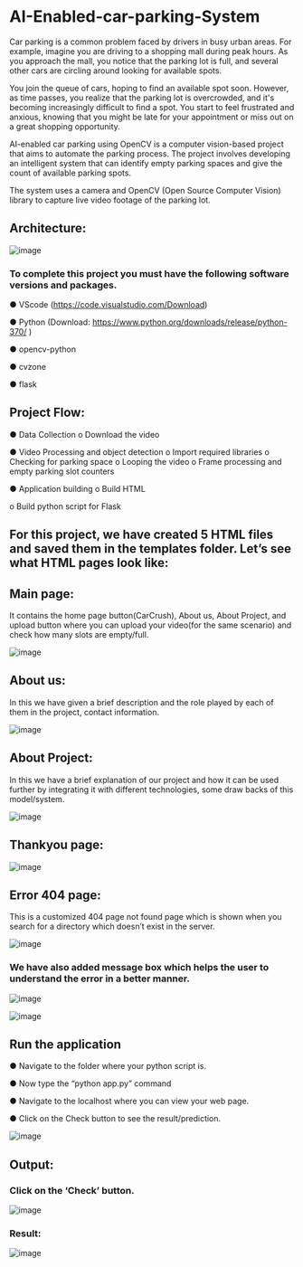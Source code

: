 # AI-Enabled-car-parking-System
Car parking is a common problem faced by drivers in busy urban areas. For example, imagine you are driving to a shopping mall during peak hours. As you approach the mall, you notice that the parking lot is full, and several other cars are circling around looking for available spots.

You join the queue of cars, hoping to find an available spot soon. However, as time passes, you realize that the parking lot is overcrowded, and it's becoming increasingly difficult to find a spot. You start to feel frustrated and anxious, knowing that you might be late for your appointment or miss out on a great shopping opportunity.

AI-enabled car parking using OpenCV is a computer vision-based project that aims to automate the parking process. The project involves developing an intelligent system that can identify empty parking spaces and give the count of available parking spots.

The system uses a camera and OpenCV (Open Source Computer Vision) library to capture live video footage of the parking lot.

## Architecture:


![image](https://github.com/saadmdsabah/AI-Enabled-car-parking-System/assets/103499208/12704f47-0d6e-4d1b-a8a1-c4db259d9e43)

### To complete this project you must have the following software versions and packages.


●	VScode (https://code.visualstudio.com/Download)

●	Python (Download: https://www.python.org/downloads/release/python-370/ )

●	opencv-python

●	cvzone

●	flask

## Project Flow:


●	Data Collection o Download the video

●	Video Processing and object detection o Import required libraries o Checking for parking space o Looping the video o Frame processing and empty parking slot counters

●	Application building o Build HTML

o	Build python script for Flask

## For this project, we have created 5 HTML files and saved them in the templates folder. Let’s see what HTML pages look like:

## Main page: 
It contains the home page button(CarCrush), About us, About Project, and upload button where you can upload your video(for the same scenario) and check how many slots are empty/full. 

![image](https://github.com/saadmdsabah/AI-Enabled-car-parking-System/assets/103499208/554ac189-d812-4fcb-a3de-622f1a49cb7d)

## About us: 
In this we have given a brief description and the role played by each of them in the project, contact information.

![image](https://github.com/saadmdsabah/AI-Enabled-car-parking-System/assets/103499208/e52bfb87-6718-41c3-8845-d0bc053fbfca)

## About Project:
In this we have a brief explanation of our project and how it can be used further by integrating it with different technologies, some draw backs of this model/system.

![image](https://github.com/saadmdsabah/AI-Enabled-car-parking-System/assets/103499208/a26300c7-8597-4623-b5c9-9c759144fdde)

## Thankyou page:

![image](https://github.com/saadmdsabah/AI-Enabled-car-parking-System/assets/103499208/0052eb53-97bd-4f7a-8a70-764a9f093ffb)

## Error 404 page:
This is a customized 404 page not found page which is shown when you search for a directory which doesn’t exist in the server.

![image](https://github.com/saadmdsabah/AI-Enabled-car-parking-System/assets/103499208/eb849f0c-b797-4db3-a958-b596c13bbfc1)

### We have also added message box which helps the user to understand the error in a better manner.
![image](https://github.com/saadmdsabah/AI-Enabled-car-parking-System/assets/103499208/71528c1d-1393-4496-9a19-51c48eacf5d9)

![image](https://github.com/saadmdsabah/AI-Enabled-car-parking-System/assets/103499208/60909a21-048b-4d5d-9b88-00f1669917a2)

## Run the application
●	Navigate to the folder where your python script is.

●	Now type the “python app.py” command

●	Navigate to the localhost where you can view your web page.

●	Click on the Check button to see the result/prediction.


![image](https://github.com/saadmdsabah/AI-Enabled-car-parking-System/assets/103499208/32207286-2f3d-4a7d-8270-a8b9543da650)

## Output:
### Click on the ‘Check’ button.

![image](https://github.com/saadmdsabah/AI-Enabled-car-parking-System/assets/103499208/5f292c77-12e5-4611-befe-1249c4fc63e4)

### Result:

![image](https://github.com/saadmdsabah/AI-Enabled-car-parking-System/assets/103499208/5e3c4903-c44a-4ad0-b16b-ce1ec378ba16)

